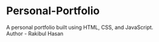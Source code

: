 # Personal-Portfolio
A personal portfolio built using HTML, CSS, and JavaScript.
<br>
Author - Rakibul Hasan
